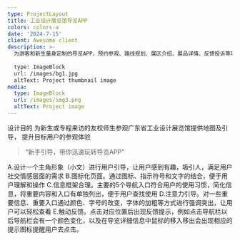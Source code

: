 ```yaml
---
type: ProjectLayout
title: 工业设计展览馆导览APP
colors: colors-a
date: '2024-7-15'
client: Awesome client
description: >-
  为游客和新生量身定制的导览APP，预约参观、路线规划、展区介绍、展品详情、反馈投诉等功能一应俱全，全方位提升游览体验。
  
  type: ImageBlock
  url: /images/bg1.jpg
  altText: Project thumbnail image
media:
  type: ImageBlock
  url: /images/img3.png
  altText: Project image
---
```

设计目的
为新生或专程来访的友校师生参观广东省工业设计展览馆提供地图及引导，
提升目标用户的参观体验

> “新手引导，带你迅速玩转导览APP”

A.设计一个主角形象（小文）进行用户引导，让用户感到有趣，吸引人，满足用户社交情感层面的需求
B.图标化页面。通过图标、指示符号和文字的结合，便于用户理解和操作
C.信息框架合理。主要的5个导航入口符合用户的使用习惯，简化信息，将重要内容和入口有单独列出，便于用户查找使用
D.注意力引导。对一些重要信息、重要入口通过颜色、字号的改变，字体的加粗等方式进行强调突出，让用户可以轻松查看
E.触动反馈。点击对应位置后出现反馈提示，例如点击导航栏以后导航栏会有一个颜色变化，以及在导览详细信息中鼠标的移入移出会出现相应的提示图标提醒用户去点击。


